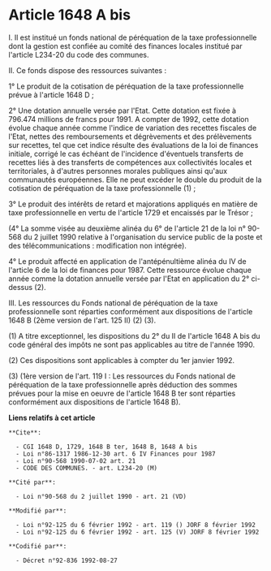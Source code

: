 # Article 1648 A bis

I. Il est institué un fonds national de péréquation de la taxe professionnelle dont la gestion est confiée au comité des
finances locales institué par l'article L234-20 du code des communes.

II. Ce fonds dispose des ressources suivantes :

1° Le produit de la cotisation de péréquation de la taxe professionnelle prévue à l'article 1648 D ;

2° Une dotation annuelle versée par l'Etat. Cette dotation est fixée à 796.474 millions de francs pour 1991. A compter de
1992, cette dotation évolue chaque année comme l'indice de variation des recettes fiscales de l'Etat, nettes des
remboursements et dégrèvements et des prélèvements sur recettes, tel que cet indice résulte des évaluations de la loi de
finances initiale, corrigé le cas échéant de l'incidence d'éventuels transferts de recettes liés à des transferts de
compétences aux collectivités locales et territoriales, à d'autres personnes morales publiques ainsi qu'aux communautés
européennes. Elle ne peut excéder le double du produit de la cotisation de péréquation de la taxe professionnelle (1) ;

3° Le produit des intérêts de retard et majorations appliqués en matière de taxe professionnelle en vertu de l'article 1729
et encaissés par le Trésor ;

(4° La somme visée au deuxième alinéa du 6° de l'article 21 de la loi n° 90-568 du 2 juillet 1990 relative à l'organisation
du service public de la poste et des télécommunications : modification non intégrée).

4° Le produit affecté en application de l'antépénultième alinéa du IV de l'article 6 de la loi de finances pour 1987. Cette
ressource évolue chaque année comme la dotation annuelle versée par l'Etat en application du 2° ci-dessus (2).

III. Les ressources du Fonds national de péréquation de la taxe professionnelle sont réparties conformément aux dispositions
de l'article 1648 B (2ème version de l'art. 125 II) (2) (3).

(1) A titre exceptionnel, les dispositions du 2° du II de l'article 1648 A bis du code général des impôts ne sont pas
applicables au titre de l'année 1990.

(2) Ces dispositions sont applicables à compter du 1er janvier 1992.

(3) (1ère version de l'art. 119 I : Les ressources du Fonds national de péréquation de la taxe professionnelle après
déduction des sommes prévues pour la mise en oeuvre de l'article 1648 B ter sont réparties conformément aux dispositions de
l'article 1648 B).

**Liens relatifs à cet article**

	**Cite**:

	  - CGI 1648 D, 1729, 1648 B ter, 1648 B, 1648 A bis
	  - Loi n°86-1317 1986-12-30 art. 6 IV Finances pour 1987
	  - Loi n°90-568 1990-07-02 art. 21
	  - CODE DES COMMUNES. - art. L234-20 (M)

	**Cité par**:

	  - Loi n°90-568 du 2 juillet 1990 - art. 21 (VD)

	**Modifié par**:

	  - Loi n°92-125 du 6 février 1992 - art. 119 () JORF 8 février 1992
	  - Loi n°92-125 du 6 février 1992 - art. 125 (V) JORF 8 février 1992

	**Codifié par**:

	  - Décret n°92-836 1992-08-27
